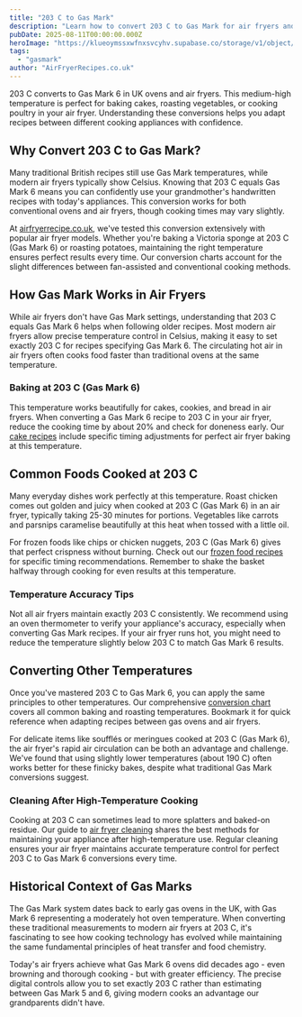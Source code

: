 ```yaml
---
title: "203 C to Gas Mark"
description: "Learn how to convert 203 C to Gas Mark for air fryers and ovens. Includes baking tips, temperature equivalents, and UK conversion charts."
pubDate: 2025-08-11T00:00:00.000Z
heroImage: "https://klueoymssxwfnxsvcyhv.supabase.co/storage/v1/object/public/md/203-c-to-gas-mark-53a55c33.png"
tags:
  - "gasmark"
author: "AirFryerRecipes.co.uk"
---
```


<p>203 C converts to Gas Mark 6 in UK ovens and air fryers. This medium-high temperature is perfect for baking cakes, roasting vegetables, or cooking poultry in your air fryer. Understanding these conversions helps you adapt recipes between different cooking appliances with confidence.</p>

<h2>Why Convert 203 C to Gas Mark?</h2>
<p>Many traditional British recipes still use Gas Mark temperatures, while modern air fryers typically show Celsius. Knowing that 203 C equals Gas Mark 6 means you can confidently use your grandmother's handwritten recipes with today's appliances. This conversion works for both conventional ovens and air fryers, though cooking times may vary slightly.</p>
<p>At <a href=https://www.airfryerrecipe.co.uk/air-fryer-conversion-chart>airfryerrecipe.co.uk</a>, we've tested this conversion extensively with popular air fryer models. Whether you're baking a Victoria sponge at 203 C (Gas Mark 6) or roasting potatoes, maintaining the right temperature ensures perfect results every time. Our conversion charts account for the slight differences between fan-assisted and conventional cooking methods.</p>

<h2>How Gas Mark Works in Air Fryers</h2>
<p>While air fryers don't have Gas Mark settings, understanding that 203 C equals Gas Mark 6 helps when following older recipes. Most modern air fryers allow precise temperature control in Celsius, making it easy to set exactly 203 C for recipes specifying Gas Mark 6. The circulating hot air in air fryers often cooks food faster than traditional ovens at the same temperature.</p>

<h3>Baking at 203 C (Gas Mark 6)</h3>
<p>This temperature works beautifully for cakes, cookies, and bread in air fryers. When converting a Gas Mark 6 recipe to 203 C in your air fryer, reduce the cooking time by about 20% and check for doneness early. Our <a href=https://www.airfryerrecipe.co.uk/recipe-category/cakes>cake recipes</a> include specific timing adjustments for perfect air fryer baking at this temperature.</p>

<h2>Common Foods Cooked at 203 C</h2>
<p>Many everyday dishes work perfectly at this temperature. Roast chicken comes out golden and juicy when cooked at 203 C (Gas Mark 6) in an air fryer, typically taking 25-30 minutes for portions. Vegetables like carrots and parsnips caramelise beautifully at this heat when tossed with a little oil.</p>
<p>For frozen foods like chips or chicken nuggets, 203 C (Gas Mark 6) gives that perfect crispness without burning. Check out our <a href=https://www.airfryerrecipe.co.uk/recipe-category/frozen-foods>frozen food recipes</a> for specific timing recommendations. Remember to shake the basket halfway through cooking for even results at this temperature.</p>

<h3>Temperature Accuracy Tips</h3>
<p>Not all air fryers maintain exactly 203 C consistently. We recommend using an oven thermometer to verify your appliance's accuracy, especially when converting Gas Mark recipes. If your air fryer runs hot, you might need to reduce the temperature slightly below 203 C to match Gas Mark 6 results.</p>

<h2>Converting Other Temperatures</h2>
<p>Once you've mastered 203 C to Gas Mark 6, you can apply the same principles to other temperatures. Our comprehensive <a href=https://www.airfryerrecipe.co.uk/air-fryer-conversion-chart>conversion chart</a> covers all common baking and roasting temperatures. Bookmark it for quick reference when adapting recipes between gas ovens and air fryers.</p>
<p>For delicate items like soufflés or meringues cooked at 203 C (Gas Mark 6), the air fryer's rapid air circulation can be both an advantage and challenge. We've found that using slightly lower temperatures (about 190 C) often works better for these finicky bakes, despite what traditional Gas Mark conversions suggest.</p>

<h3>Cleaning After High-Temperature Cooking</h3>
<p>Cooking at 203 C can sometimes lead to more splatters and baked-on residue. Our guide to <a href=https://www.airfryerrecipe.co.uk/air-fryer-cleaner>air fryer cleaning</a> shares the best methods for maintaining your appliance after high-temperature use. Regular cleaning ensures your air fryer maintains accurate temperature control for perfect 203 C to Gas Mark 6 conversions every time.</p>

<h2>Historical Context of Gas Marks</h2>
<p>The Gas Mark system dates back to early gas ovens in the UK, with Gas Mark 6 representing a moderately hot oven temperature. When converting these traditional measurements to modern air fryers at 203 C, it's fascinating to see how cooking technology has evolved while maintaining the same fundamental principles of heat transfer and food chemistry.</p>
<p>Today's air fryers achieve what Gas Mark 6 ovens did decades ago - even browning and thorough cooking - but with greater efficiency. The precise digital controls allow you to set exactly 203 C rather than estimating between Gas Mark 5 and 6, giving modern cooks an advantage our grandparents didn't have.</p>